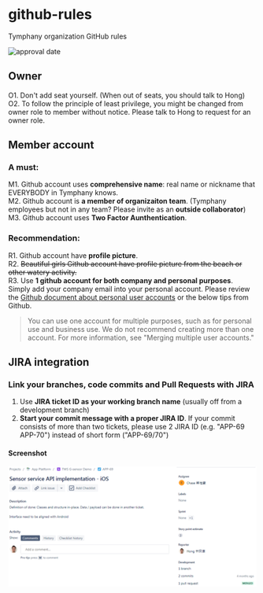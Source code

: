 # github-rules
Tymphany organization GitHub rules

![approval date](https://img.shields.io/badge/approval%20date-2021.10.27-brightgreen)

## Owner
O1. Don't add seat yourself. (When out of seats, you should talk to Hong)  
O2. To follow the principle of least privilege, you might be changed from owner role to member without notice. Please talk to Hong to request for an owner role.  

## Member account
### A must:
M1. Github account uses **comprehensive name**: real name or nickname that EVERYBODY in Tymphany knows.  
M2. Github account is **a member of organizaiton team**.  (Tymphany employees but not in any team? Please invite as an **outside collaborator**)
M3. Github account uses **Two Factor Aunthentication**.  

### Recommendation:
R1. Github account have **profile picture**.  
R2. ~~Beautiful girls Github account have profile picture from the beach or other watery activity.~~\
R3. Use **1 github account for both company and personal purposes**. Simply add your company email into your personal account. Please review the [Github document about personal user accounts](https://docs.github.com/en/github/getting-started-with-github/types-of-github-accounts#personal-user-accounts) or the below tips from Github.
> You can use one account for multiple purposes, such as for personal use and business use. We do not recommend creating more than one account. For more information, see "Merging multiple user accounts."  

## JIRA integration

### Link your branches, code commits and Pull Requests with JIRA
1. Use **JIRA ticket ID as your working branch name** (usually off from a development branch)
2. **Start your commit message with a proper JIRA ID**. If your commit consists of more than two tickets, please use 2 JIRA ID (e.g. "APP-69 APP-70") instead of short form ("APP-69/70")

#### Screenshot
![JIRA Integration Screenshot](/app-69.PNG?raw=true "JIRA Integration Screenshot")
